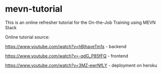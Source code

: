# mevn-tutorial

This is an online refresher tutorial for the On-the-Job Training using MEVN Stack

Online tutorial source:

<https://www.youtube.com/watch?v=hBjhaveTm1s> - backend

<https://www.youtube.com/watch?v=-qdG_P85fFQ> - frontend

<https://www.youtube.com/watch?v=3MZ-ewrNfLY> - deployment on heroku
